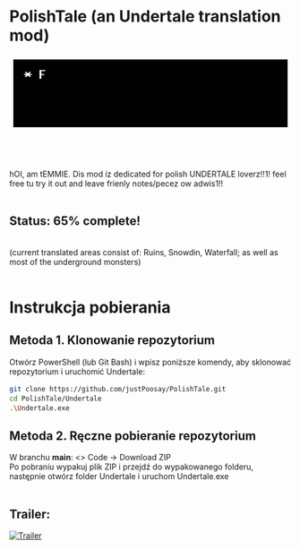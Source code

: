 # PolishTale (an Undertale translation mod)
<div style="display: flex; align-items: center;">
    <img src="./TextBoxDetermination.gif" alt="determination" style="width: 100vw;" />
</div>
<br/>
<br/>
<br/>
<br/>
hOI, am tEMMIE. Dis mod iz dedicated for polish UNDERTALE loverz!!1! feel free tu try it out and leave frienly notes/pecez ow adwis1!!
<br/>
<br/>

## Status: 65% complete!
<br/>
(current translated areas consist of: Ruins, Snowdin, Waterfall; as well as most of the underground monsters)
<br/>
<br/>

# Instrukcja pobierania

## Metoda 1.  Klonowanie repozytorium
Otwórz PowerShell (lub Git Bash) i wpisz poniższe komendy, aby sklonować repozytorium i uruchomić Undertale:

```bash
git clone https://github.com/justPoosay/PolishTale.git
cd PolishTale/Undertale
.\Undertale.exe
```

## Metoda 2.  Ręczne pobieranie repozytorium
W branchu **main**: <> Code → Download ZIP <br/>
Po pobraniu wypakuj plik ZIP i przejdź do wypakowanego folderu, następnie otwórz folder Undertale i uruchom Undertale.exe
<br/>
<br/>

## Trailer:
[![Trailer](https://img.youtube.com/vi/LdV79crBDuo/hqdefault.jpg)](https://youtu.be/LdV79crBDuo)
